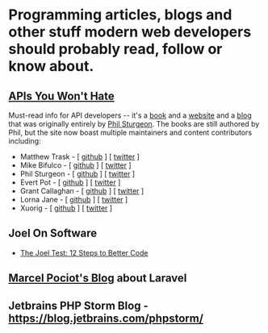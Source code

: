 # Programming articles, blogs and other stuff modern web developers should probably read, follow or know about. 

## **[APIs You Won't Hate](https://apisyouwonthate.com/blog)** 

Must-read info for API developers -- it's a [book](https://apisyouwonthate.com/books) and a [website](https://apisyouwonthate.com) and a [blog](https://apisyouwonthate.com) that was originally entirely by [Phil Sturgeon](https://github.com/philsturgeon). The books are still authored by Phil, but the site now boast multiple maintainers and content contributors including:

- Matthew Trask - [ [github](https://github.com/matthewtrask) ] [ [twitter](https://twitter.com/matthewtrask) ]
- Mike Bifulco - [ [github](https://github.com/mbifulco) ] [ [twitter](https://twitter.com/irreverentmike) ]
- Phil Sturgeon - [ [github](https://github.com/philsturgeon) ] [ [twitter](https://twitter.com/philsturgeon) ]
- Evert Pot - [ [github](https://github.com/evert) ] [ [twitter](https://twitter.com/evertp) ]
- Grant Callaghan - [ [github](https://github.com/gcallaghan) ] [ [twitter](https://github.com/gcallaghan) ]
- Lorna Jane  - [ [github](https://github.com/lornajane) ] [ [twitter](https://twitter.com/lornajane) ]
- Xuorig  - [ [github](https://github.com/xuorig) ] [ [twitter](https://twitter.com/__xuorig__) ]

## Joel On Software

- [The Joel Test: 12 Steps to Better Code](https://www.joelonsoftware.com/2000/08/09/the-joel-test-12-steps-to-better-code/)

## [Marcel Pociot's Blog](https://pociot.dev/)  about Laravel

## Jetbrains PHP Storm Blog -  https://blog.jetbrains.com/phpstorm/ 

